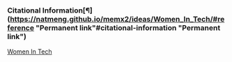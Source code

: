 ### Citational Information[¶](https://natmeng.github.io/memx2/ideas/Women_In_Tech/#reference "Permanent link"#citational-information "Permanent link")

[Women In Tech](https://natmeng.github.io/memx2/sources/Women_In_Tech/)
